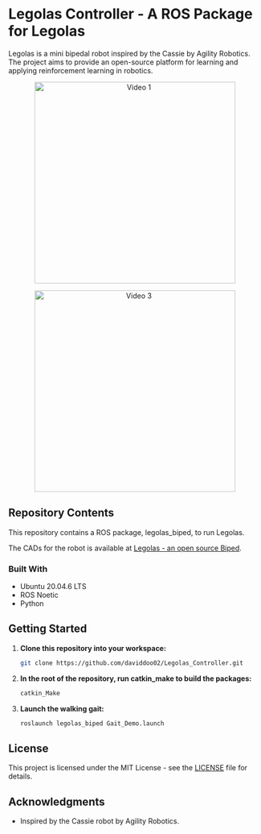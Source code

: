 # Legolas Controller - A ROS Package for Legolas

Legolas is a mini bipedal robot inspired by the Cassie by Agility Robotics. The project aims to provide an open-source platform for learning and applying reinforcement learning in robotics.

<p align="center">
  <a href="assets/Walking_Test_1.mp4"><img src="assets/Walking_Test_1.gif" alt="Video 1" width="400"></a>
</p>

<p align="center">
  <a href="assets/Walking_Test_3.mp4"><img src="assets/Walking_Test_2.gif" alt="Video 3" width="400"></a>
</p>

## Repository Contents

This repository contains a ROS package, legolas_biped, to run Legolas. 

The CADs for the robot is available at [Legolas - an open source Biped](https://github.com/daviddoo02/Legolas-an-open-source-biped).

### Built With

* Ubuntu 20.04.6 LTS
* ROS Noetic
* Python

## Getting Started

1. **Clone this repository into your workspace:**

    ```bash
    git clone https://github.com/daviddoo02/Legolas_Controller.git
    ```

2. **In the root of the repository, run catkin_make to build the packages:**

    ```bash
    catkin_Make
    ```

3. **Launch the walking gait:**

    ```bash
    roslaunch legolas_biped Gait_Demo.launch
    ```

## License

This project is licensed under the MIT License - see the [LICENSE](LICENSE) file for details.

## Acknowledgments

- Inspired by the Cassie robot by Agility Robotics.

